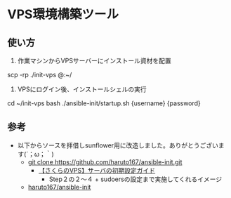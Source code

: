 # VPS環境構築ツール

## 使い方

1. 作業マシンからVPSサーバーにインストール資材を配置

scp -rp ./init-vps <user-name>@<ip-addresss>:~/

1. VPSにログイン後、インストールシェルの実行

cd ~/init-vps
bash ./ansible-init/startup.sh {username} {password}


## 参考

- 以下からソースを拝借しsunflower用に改造しました。ありがとうございます(´；ω；｀)
    - [git clone https://github\.com/haruto167/ansible\-init\.git](https://qiita.com/haruto167/items/481bc520473e061d0725)
        - [【さくらのVPS】サーバの初期設定ガイド](https://help.sakura.ad.jp/hc/ja/articles/206208181--%E3%81%95%E3%81%8F%E3%82%89%E3%81%AEVPS-%E3%82%B5%E3%83%BC%E3%83%90%E3%81%AE%E5%88%9D%E6%9C%9F%E8%A8%AD%E5%AE%9A%E3%82%AC%E3%82%A4%E3%83%89)
            - Step２の２～４ + sudoersの設定まで実施してくれるイメージ
    - [haruto167/ansible\-init](https://github.com/haruto167/ansible-init)



